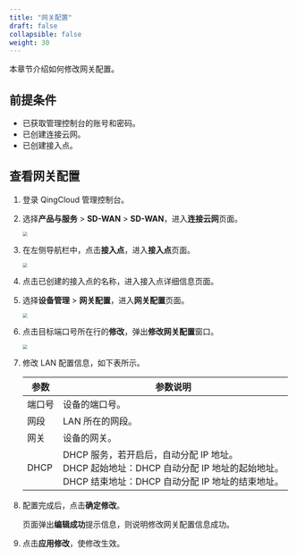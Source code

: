 ```yaml
---
title: "网关配置"
draft: false
collapsible: false
weight: 30
---
```


本章节介绍如何修改网关配置。

## 前提条件

- 已获取管理控制台的账号和密码。
- 已创建连接云网。
- 已创建接入点。

## 查看网关配置

1. 登录 QingCloud 管理控制台。

2. 选择**产品与服务** > **SD-WAN** > **SD-WAN**，进入**连接云网**页面。

   <img src="../../../../_images/qs_cloud_network.png" style="zoom:50%;" />

3. 在左侧导航栏中，点击**接入点**，进入**接入点**页面。

   <img src="../../../../_images/qs_light_access.png" style="zoom:50%;" />

4. 点击已创建的接入点的名称，进入接入点详细信息页面。

5. 选择**设备管理** > **网关配置**，进入**网关配置**页面。

   <img src="../../../../_images/um_lan_config.png" style="zoom:50%;" />

6. 点击目标端口号所在行的**修改**，弹出**修改网关配置**窗口。

   <img src="../../../../_images/um_lan_config_details.png" style="zoom:50%;" />

7. 修改 LAN 配置信息，如下表所示。

   | 参数   | 参数说明                                                     |
   | ------ | ------------------------------------------------------------ |
   | 端口号 | 设备的端口号。                                               |
   | 网段   | LAN 所在的网段。                                             |
   | 网关   | 设备的网关。                                                 |
   | DHCP   | DHCP 服务，若开启后，自动分配 IP 地址。<br />DHCP 起始地址：DHCP 自动分配 IP 地址的起始地址。<br />DHCP 结束地址：DHCP 自动分配 IP 地址的结束地址。 |

8. 配置完成后，点击**确定修改**。

   页面弹出**编辑成功**提示信息，则说明修改网关配置信息成功。
   
9. 点击**应用修改**，使修改生效。

